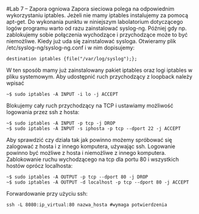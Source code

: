 #Lab 7 – Zapora ogniowa
Zapora sieciowa polega na odpowiednim wykorzystaniu iptables. Jeżeli nie mamy iptables instalujemy za pomocą apt-get. Do wykonania punktu w niniejszym labolatorium dotyczącego logów programu warto od razu zainstalować syslog-ng. Później gdy np. zablokujemy sobie połączenia wychodzące i przychodzące może to być niemożliwe.
Kiedy już uda się zainstalować sysloga. Otwieramy plik /etc/syslog-ng/syslog-ng.conf i w nim dopisujemy:
``` 
destination iptables {file("/var/log/syslog");};
```
W ten sposób mamy już zainstalowany pakiet iptables oraz logi iptables w pliku systemowym.
Aby udostępnić ruch przychodzący z loopback należy wpisać
```
~$ sudo iptables -A INPUT -i lo -j ACCEPT
```
Blokujemy cały ruch przychodzący na TCP i ustawiamy możliwość logowania przez ssh z hosta:
```
~$ sudo iptables -A INPUT -p tcp -j DROP
~$ sudo iptables -A INPUT -s iphosta -p tcp --dport 22 -j ACCEPT
```
Aby sprawdzić czy działa tak jak powinno możemy spróbować się zalogować z hosta i z innego komputera, używając ssh. Logowanie powinno być możliwe z hosta i niemożliwe z innego komputera.
Zablokowanie ruchu wychodzącego na tcp dla portu 80 i wszystkich hostów oprócz localhosta:
```
~$ sudo iptables -A OUTPUT -p tcp --dport 80 -j DROP
~$ sudo iptables -A OUTPUT -d localhost -p tcp --dport 80 -j ACCEPT
```
Forwardowanie przy użyciu ssh: 
```
ssh -L 8080:ip_virtual:80 nazwa_hosta #wymaga potwierdzenia
```

